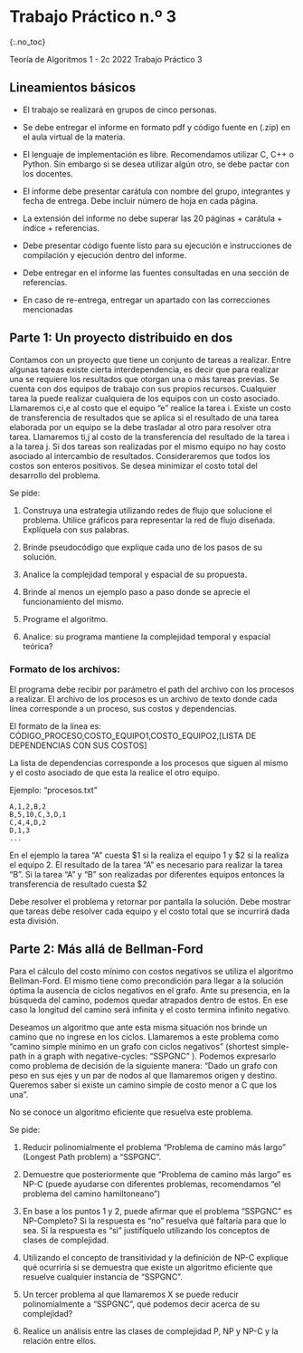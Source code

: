 Trabajo Práctico n.º 3
======================
{:.no_toc}

Teoría de Algoritmos 1 - 2c 2022
Trabajo Práctico 3

## Lineamientos básicos

- El trabajo se realizará en grupos de cinco personas.

- Se debe entregar el informe en formato pdf y código fuente en (.zip) en el aula virtual de la materia.

- El lenguaje de implementación es libre. Recomendamos utilizar C, C++ o Python. Sin embargo si se desea utilizar algún otro, se debe pactar con los docentes.

- El informe debe presentar carátula con nombre del grupo, integrantes y fecha de entrega. Debe incluir número de hoja en cada página.

- La extensión del informe no debe superar las 20 páginas + carátula + índice + referencias.

- Debe presentar código fuente listo para su ejecución e instrucciones de compilación y ejecución dentro del informe.

- Debe entregar en el informe las fuentes consultadas en una sección de referencias.

- En caso de re-entrega, entregar un apartado con las correcciones mencionadas

## Parte 1: Un proyecto distribuido en dos

Contamos con un proyecto que tiene un conjunto de tareas a realizar. Entre algunas tareas existe cierta interdependencia, es decir que para realizar una se requiere los resultados que otorgan una o más tareas previas. Se cuenta con dos equipos de trabajo con sus propios recursos. Cualquier tarea la puede realizar cualquiera de los equipos con un costo asociado. Llamaremos ci,e al costo que el equipo “e” realice la tarea i. Existe un costo de transferencia de resultados que se aplica si el resultado de una tarea elaborada por un equipo se la debe trasladar al otro para resolver otra tarea. Llamaremos ti,j al costo de la transferencia del resultado de la tarea i a la tarea j. Si dos tareas son realizadas por el mismo equipo no hay costo asociado al intercambio de resultados.  Consideraremos que todos los costos son enteros positivos.
Se desea minimizar el costo total del desarrollo del problema.

Se pide:

1. Construya una estrategia utilizando redes de flujo que solucione el problema. Utilice gráficos para representar la red de flujo diseñada. Explíquela con sus palabras.

1. Brinde pseudocódigo que explique cada uno de los pasos de su solución.

1. Analice la complejidad temporal y espacial de su propuesta.

1. Brinde al menos un ejemplo paso a paso donde se aprecie el funcionamiento del mismo.

1. Programe el algoritmo.

1. Analice: su programa mantiene la complejidad temporal y espacial teórica?

### Formato de los archivos:

El programa debe recibir por parámetro el path del archivo con los procesos a realizar. El archivo de los procesos es un archivo de texto donde cada línea corresponde a un proceso, sus costos y dependencias. 

El formato de la línea es: CÓDIGO_PROCESO,COSTO_EQUIPO1,COSTO_EQUIPO2,[LISTA DE DEPENDENCIAS CON SUS COSTOS]

La lista de dependencias corresponde a los procesos que siguen al mismo y el costo asociado de que esta la realice el otro equipo. 

Ejemplo: “procesos.txt”

	A,1,2,B,2
	B,5,10,C,3,D,1
	C,4,4,D,2
	D,1,3
	...
 
En el ejemplo la tarea “A” cuesta $1 si la realiza el equipo 1 y $2 si la realiza el equipo 2. El resultado de la tarea “A” es necesario para realizar la tarea “B”. Si la tarea “A” y “B” son realizadas por diferentes equipos entonces la transferencia de resultado cuesta $2

Debe resolver el problema y retornar por pantalla la solución. Debe mostrar que tareas debe resolver cada equipo y el costo total que se incurrirá dada esta división.


## Parte 2: Más allá de Bellman-Ford

Para el cálculo del costo mínimo con costos negativos se utiliza el algoritmo Bellman-Ford. El mismo tiene como precondición para llegar a la solución óptima la ausencia de ciclos negativos en el grafo. Ante su presencia, en la búsqueda del camino, podemos quedar atrapados dentro de estos. En ese caso la longitud del camino será infinita y el costo termina infinito negativo.

Deseamos un algoritmo que ante esta misma situación nos brinde un camino que no ingrese en los ciclos. Llamaremos a este problema como “camino simple mínimo en un grafo con ciclos negativos” (shortest simple-path in a graph with negative-cycles: “SSPGNC” ). Podemos expresarlo como problema de decisión de la siguiente manera: “Dado un grafo con peso en sus ejes y un par de nodos al que llamaremos origen y destino. Queremos saber si existe un camino simple de costo menor a C que los una”.

No se conoce un algoritmo eficiente que resuelva este problema.


Se pide:

1. Reducir polinomialmente el problema “Problema de camino más largo” (Longest Path problem) a “SSPGNC”.

1. Demuestre que posteriormente que “Problema de camino más largo” es NP-C (puede ayudarse con diferentes problemas, recomendamos “el problema del camino hamiltoneano”)

1. En base a los puntos 1 y 2, puede afirmar que el problema “SSPGNC” es NP-Completo? Si la respuesta es “no” resuelva qué faltaría para que lo sea. Si la respuesta es “si” justifíquelo utilizando los conceptos de clases de complejidad.  

1. Utilizando el concepto de transitividad y la definición de NP-C explique qué ocurriría si se demuestra que existe un algoritmo eficiente que resuelve cualquier instancia de “SSPGNC”.

1. Un tercer problema al que llamaremos X se puede reducir polinomialmente a “SSPGNC”, qué podemos decir acerca de su complejidad?

1. Realice un análisis entre las clases de complejidad P, NP y NP-C y la relación entre ellos.

